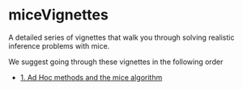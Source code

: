 # miceVignettes
A detailed series of vignettes that walk you through solving realistic inference problems with mice. 

We suggest going through these vignettes in the following order

- [1. Ad Hoc methods and the mice algorithm](Ad_hoc_and_mice/Ad_hoc_methods.html)
